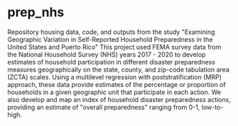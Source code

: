 # prep_nhs
Repository housing data, code, and outputs from the study "Examining Geographic Variation in Self-Reported Household Preparedness in the United States and Puerto Rico"
This project used FEMA survey data from the National Household Survey (NHS) years 2017 - 2020 to develop estimates of household participation in different disaster
preparedness measures geographically on the state, county, and zip-code tabulation area (ZCTA) scales. Using a multilevel regression with poststratification (MRP)
approach, these data provide estimates of the percentage or proportion of households in a given geographic unit that participate in each action. 
We also develop and map an index of household disaster preparedness actions, providing an estimate of "overall preparedness" ranging from 0-1, low-to-high.
